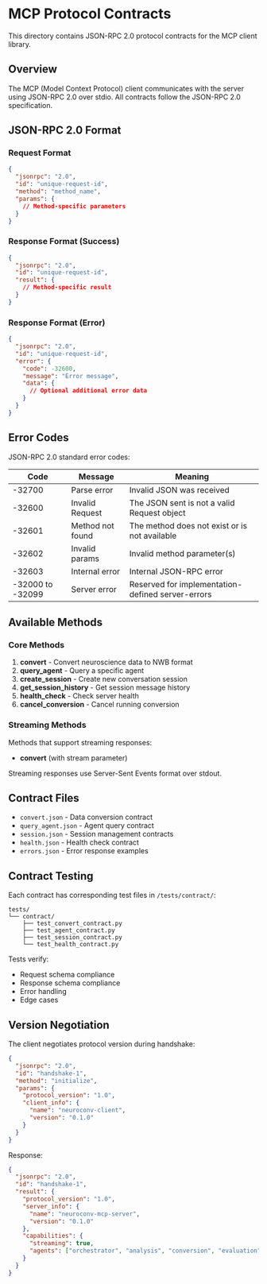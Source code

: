 # MCP Protocol Contracts

This directory contains JSON-RPC 2.0 protocol contracts for the MCP client
library.

## Overview

The MCP (Model Context Protocol) client communicates with the server using
JSON-RPC 2.0 over stdio. All contracts follow the JSON-RPC 2.0 specification.

## JSON-RPC 2.0 Format

### Request Format

```json
{
  "jsonrpc": "2.0",
  "id": "unique-request-id",
  "method": "method_name",
  "params": {
    // Method-specific parameters
  }
}
```

### Response Format (Success)

```json
{
  "jsonrpc": "2.0",
  "id": "unique-request-id",
  "result": {
    // Method-specific result
  }
}
```

### Response Format (Error)

```json
{
  "jsonrpc": "2.0",
  "id": "unique-request-id",
  "error": {
    "code": -32600,
    "message": "Error message",
    "data": {
      // Optional additional error data
    }
  }
}
```

## Error Codes

JSON-RPC 2.0 standard error codes:

| Code             | Message          | Meaning                                           |
| ---------------- | ---------------- | ------------------------------------------------- |
| -32700           | Parse error      | Invalid JSON was received                         |
| -32600           | Invalid Request  | The JSON sent is not a valid Request object       |
| -32601           | Method not found | The method does not exist or is not available     |
| -32602           | Invalid params   | Invalid method parameter(s)                       |
| -32603           | Internal error   | Internal JSON-RPC error                           |
| -32000 to -32099 | Server error     | Reserved for implementation-defined server-errors |

## Available Methods

### Core Methods

1. **convert** - Convert neuroscience data to NWB format
2. **query_agent** - Query a specific agent
3. **create_session** - Create new conversation session
4. **get_session_history** - Get session message history
5. **health_check** - Check server health
6. **cancel_conversion** - Cancel running conversion

### Streaming Methods

Methods that support streaming responses:

- **convert** (with stream parameter)

Streaming responses use Server-Sent Events format over stdout.

## Contract Files

- `convert.json` - Data conversion contract
- `query_agent.json` - Agent query contract
- `session.json` - Session management contracts
- `health.json` - Health check contract
- `errors.json` - Error response examples

## Contract Testing

Each contract has corresponding test files in `/tests/contract/`:

```
tests/
└── contract/
    ├── test_convert_contract.py
    ├── test_agent_contract.py
    ├── test_session_contract.py
    └── test_health_contract.py
```

Tests verify:

- Request schema compliance
- Response schema compliance
- Error handling
- Edge cases

## Version Negotiation

The client negotiates protocol version during handshake:

```json
{
  "jsonrpc": "2.0",
  "id": "handshake-1",
  "method": "initialize",
  "params": {
    "protocol_version": "1.0",
    "client_info": {
      "name": "neuroconv-client",
      "version": "0.1.0"
    }
  }
}
```

Response:

```json
{
  "jsonrpc": "2.0",
  "id": "handshake-1",
  "result": {
    "protocol_version": "1.0",
    "server_info": {
      "name": "neuroconv-mcp-server",
      "version": "0.1.0"
    },
    "capabilities": {
      "streaming": true,
      "agents": ["orchestrator", "analysis", "conversion", "evaluation"]
    }
  }
}
```

